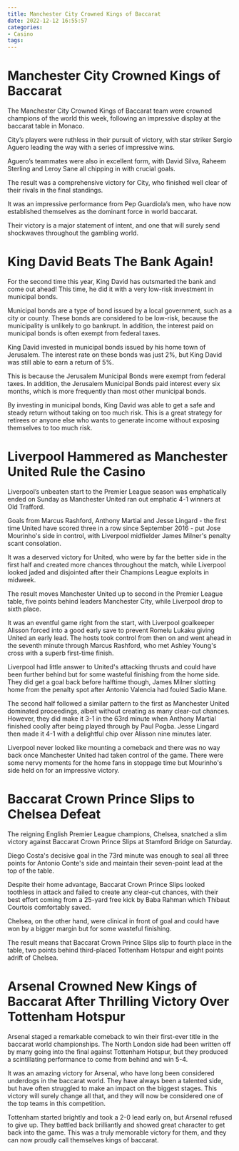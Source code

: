 ```yaml
---
title: Manchester City Crowned Kings of Baccarat
date: 2022-12-12 16:55:57
categories:
- Casino
tags:
---
```



#  Manchester City Crowned Kings of Baccarat

The Manchester City Crowned Kings of Baccarat team were crowned champions of the world this week, following an impressive display at the baccarat table in Monaco.

City’s players were ruthless in their pursuit of victory, with star striker Sergio Aguero leading the way with a series of impressive wins.

Aguero’s teammates were also in excellent form, with David Silva, Raheem Sterling and Leroy Sane all chipping in with crucial goals.

The result was a comprehensive victory for City, who finished well clear of their rivals in the final standings.

It was an impressive performance from Pep Guardiola’s men, who have now established themselves as the dominant force in world baccarat.

Their victory is a major statement of intent, and one that will surely send shockwaves throughout the gambling world.

#  King David Beats The Bank Again!

For the second time this year, King David has outsmarted the bank and come out ahead! This time, he did it with a very low-risk investment in municipal bonds.

Municipal bonds are a type of bond issued by a local government, such as a city or county. These bonds are considered to be low-risk, because the municipality is unlikely to go bankrupt. In addition, the interest paid on municipal bonds is often exempt from federal taxes.

King David invested in municipal bonds issued by his home town of Jerusalem. The interest rate on these bonds was just 2%, but King David was still able to earn a return of 5%.

This is because the Jerusalem Municipal Bonds were exempt from federal taxes. In addition, the Jerusalem Municipal Bonds paid interest every six months, which is more frequently than most other municipal bonds.

By investing in municipal bonds, King David was able to get a safe and steady return without taking on too much risk. This is a great strategy for retirees or anyone else who wants to generate income without exposing themselves to too much risk.

#  Liverpool Hammered as Manchester United Rule the Casino

Liverpool’s unbeaten start to the Premier League season was emphatically ended on Sunday as Manchester United ran out emphatic 4-1 winners at Old Trafford.

Goals from Marcus Rashford, Anthony Martial and Jesse Lingard - the first time United have scored three in a row since September 2016 - put Jose Mourinho's side in control, with Liverpool midfielder James Milner's penalty scant consolation.

It was a deserved victory for United, who were by far the better side in the first half and created more chances throughout the match, while Liverpool looked jaded and disjointed after their Champions League exploits in midweek.

The result moves Manchester United up to second in the Premier League table, five points behind leaders Manchester City, while Liverpool drop to sixth place.

It was an eventful game right from the start, with Liverpool goalkeeper Alisson forced into a good early save to prevent Romelu Lukaku giving United an early lead. The hosts took control from then on and went ahead in the seventh minute through Marcus Rashford, who met Ashley Young's cross with a superb first-time finish.

Liverpool had little answer to United's attacking thrusts and could have been further behind but for some wasteful finishing from the home side. They did get a goal back before halftime though, James Milner slotting home from the penalty spot after Antonio Valencia had fouled Sadio Mane.

The second half followed a similar pattern to the first as Manchester United dominated proceedings, albeit without creating as many clear-cut chances. However, they did make it 3-1 in the 63rd minute when Anthony Martial finished coolly after being played through by Paul Pogba. Jesse Lingard then made it 4-1 with a delightful chip over Alisson nine minutes later.

Liverpool never looked like mounting a comeback and there was no way back once Manchester United had taken control of the game. There were some nervy moments for the home fans in stoppage time but Mourinho's side held on for an impressive victory.

#  Baccarat Crown Prince Slips to Chelsea Defeat 

The reigning English Premier League champions, Chelsea, snatched a slim victory against Baccarat Crown Prince Slips at Stamford Bridge on Saturday.

Diego Costa's decisive goal in the 73rd minute was enough to seal all three points for Antonio Conte's side and maintain their seven-point lead at the top of the table.

Despite their home advantage, Baccarat Crown Prince Slips looked toothless in attack and failed to create any clear-cut chances, with their best effort coming from a 25-yard free kick by Baba Rahman which Thibaut Courtois comfortably saved.

Chelsea, on the other hand, were clinical in front of goal and could have won by a bigger margin but for some wasteful finishing.

The result means that Baccarat Crown Prince Slips slip to fourth place in the table, two points behind third-placed Tottenham Hotspur and eight points adrift of Chelsea.

#  Arsenal Crowned New Kings of Baccarat After Thrilling Victory Over Tottenham Hotspur

Arsenal staged a remarkable comeback to win their first-ever title in the baccarat world championships. The North London side had been written off by many going into the final against Tottenham Hotspur, but they produced a scintillating performance to come from behind and win 5-4.

It was an amazing victory for Arsenal, who have long been considered underdogs in the baccarat world. They have always been a talented side, but have often struggled to make an impact on the biggest stages. This victory will surely change all that, and they will now be considered one of the top teams in this competition.

Tottenham started brightly and took a 2-0 lead early on, but Arsenal refused to give up. They battled back brilliantly and showed great character to get back into the game. This was a truly memorable victory for them, and they can now proudly call themselves kings of baccarat.